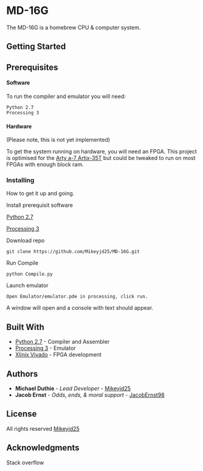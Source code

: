 # MD-16G

The MD-16G is a homebrew CPU & computer system.

## Getting Started

## Prerequisites
#### Software

To run the compiler and emulator you will need:
```
Python 2.7
Processing 3
```

#### Hardware

(Please note, this is not yet implemented)

To get the system running on hardware, you will need an FPGA. This project is optimised for the
[Arty a-7  Artix-35T](http://store.digilentinc.com/arty-a7-artix-7-fpga-development-board-for-makers-and-hobbyists/)
but could be tweaked to run on most FPGAs with enough block ram.


### Installing

How to get it up and going.

Install prerequisit software

[Python 2.7](https://www.python.org/)

[Processing 3](https://processing.org/)


Download repo
```
git clone https://github.com/Mikeyjd25/MD-16G.git
```

Run Compile
```
python Compile.py
```

Launch emulator
```
Open Emulator/emulator.pde in processing, click run.
```

A window will open and a console with text should appear.


## Built With

* [Python 2.7](https://www.python.org/) - Compiler and Assembler
* [Processing 3](https://processing.org/) - Emulator
* [Xlinix Vivado](https://www.xilinx.com/products/design-tools/vivado.html) - FPGA development


## Authors

* **Michael Duthie** - *Lead Developer* - [Mikeyjd25](https://github.com/Mikeyjd25)
* **Jacob Ernst** - *Odds, ends, & moral support* - [JacobErnst98](https://github.com/JacobErnst98)

## License

All rights reserved [Mikeyjd25](https://github.com/Mikeyjd25)

## Acknowledgments

Stack overflow
